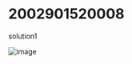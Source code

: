 # 2002901520008

solution1 


![image](https://github.com/abhishekchauhan15/2002901520008/assets/76480451/13cf21c5-606b-40b4-944d-6f0b42a1b5d9)

